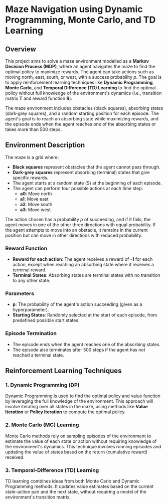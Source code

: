 # Maze Navigation using Dynamic Programming, Monte Carlo, and TD Learning

## Overview

This project aims to solve a maze environment modelled as a **Markov Decision Process (MDP)**, where an agent navigates the maze to find the optimal policy to maximize rewards. The agent can take actions such as moving north, east, south, or west, with a success probability *p*. The goal is to apply reinforcement learning techniques like **Dynamic Programming**, **Monte Carlo**, and **Temporal Difference (TD) Learning** to find the optimal policy without full knowledge of the environment's dynamics (i.e., transition matrix **T** and reward function **R**).

The maze environment includes obstacles (black squares), absorbing states (dark-grey squares), and a random starting position for each episode. The agent's goal is to reach an absorbing state while maximizing rewards, and the episode ends when the agent reaches one of the absorbing states or takes more than 500 steps.

## Environment Description

The maze is a grid where:

- **Black squares** represent obstacles that the agent cannot pass through.
- **Dark-grey squares** represent absorbing (terminal) states that give specific rewards.
- The agent starts at a random state (S) at the beginning of each episode.
- The agent can perform four possible actions at each time step:
  - **a0**: Move north
  - **a1**: Move east
  - **a2**: Move south
  - **a3**: Move west

The action chosen has a probability *p* of succeeding, and if it fails, the agent moves in one of the other three directions with equal probability. If the agent attempts to move into an obstacle, it remains in the current position but can move in other directions with reduced probability.

### Reward Function

- **Reward for each action**: The agent receives a reward of **-1** for each action, except when reaching an absorbing state where it receives a terminal reward.
- **Terminal States**: Absorbing states are terminal states with no transition to any other state.

### Parameters

- **p**: The probability of the agent's action succeeding (given as a hyperparameter).
- **Starting States**: Randomly selected at the start of each episode, from predefined possible start states.

### Episode Termination

- The episode ends when the agent reaches one of the absorbing states.
- The episode also terminates after 500 steps if the agent has not reached a terminal state.

## Reinforcement Learning Techniques

### 1. **Dynamic Programming (DP)**

Dynamic Programming is used to find the optimal policy and value function by leveraging the full knowledge of the environment. This approach will involve iterating over all states in the maze, using methods like **Value Iteration** or **Policy Iteration** to compute the optimal policy.

### 2. **Monte Carlo (MC) Learning**

Monte Carlo methods rely on sampling episodes of the environment to estimate the value of each state or action without requiring knowledge of the environment's dynamics. This technique involves running episodes and updating the value of states based on the return (cumulative reward) received.

### 3. **Temporal-Difference (TD) Learning**

TD learning combines ideas from both Monte Carlo and Dynamic Programming methods. It updates value estimates based on the current state-action pair and the next state, without requiring a model of the environment's transition matrix.
